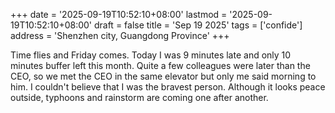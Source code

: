 +++
date = '2025-09-19T10:52:10+08:00'
lastmod = '2025-09-19T10:52:10+08:00'
draft = false
title = 'Sep 19 2025'
tags = ['confide']
address = 'Shenzhen city, Guangdong Province'
+++

Time flies and Friday comes. Today I was 9 minutes late and only 10 minutes buffer left this month. Quite a few colleagues were later than the CEO, so we met the CEO in the same elevator but only me said morning to him. I couldn't believe that I was the bravest person. Although it looks peace outside, typhoons and rainstorm are coming one after another.